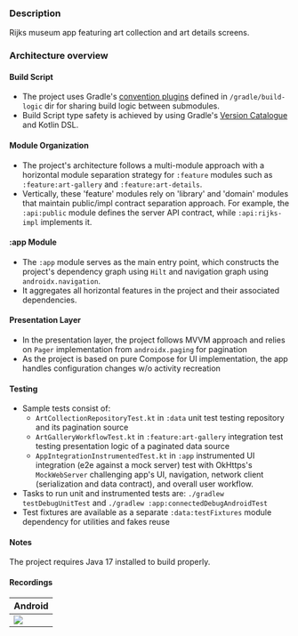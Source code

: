 ### Description
Rijks museum app featuring art collection and art details screens.

### Architecture overview

#### Build Script
- The project uses Gradle's [convention plugins](https://docs.gradle.org/current/samples/sample_convention_plugins.html) defined in `/gradle/build-logic` dir for sharing build logic between submodules.
- Build Script type safety is achieved by using Gradle's [Version Catalogue](https://docs.gradle.org/current/userguide/platforms.html) and Kotlin DSL.

#### Module Organization
- The project's architecture follows a multi-module approach with a horizontal module separation strategy for `:feature` modules such as `:feature:art-gallery` and `:feature:art-details`.
- Vertically, these 'feature' modules rely on 'library' and 'domain' modules that maintain public/impl contract separation approach. For example, the `:api:public` module defines the server API contract, while `:api:rijks-impl` implements it.

#### :app Module
- The `:app` module serves as the main entry point, which constructs the project's dependency graph using `Hilt` and navigation graph using `androidx.navigation`.
- It aggregates all horizontal features in the project and their associated dependencies.

#### Presentation Layer
- In the presentation layer, the project follows MVVM approach and relies on `Pager` implementation from `androidx.paging` for pagination
- As the project is based on pure Compose for UI implementation, the app handles configuration changes w/o activity recreation

#### Testing
- Sample tests consist of:
  * `ArtCollectionRepositoryTest.kt` in `:data` unit test testing repository and its pagination source
  * `ArtGalleryWorkflowTest.kt` in `:feature:art-gallery` integration test testing presentation logic of a paginated data source
  * `AppIntegrationInstrumentedTest.kt` in `:app` instrumented UI integration (e2e against a mock server) test with OkHttps's `MockWebServer` challenging app's UI, navigation, network client (serialization and data contract), and overall user workflow.
- Tasks to run unit and instrumented tests are: `./gradlew testDebugUnitTest` and `./gradlew :app:connectedDebugAndroidTest`
- Test fixtures are available as a separate `:data:testFixtures` module dependency for utilities and fakes reuse

#### Notes
The project requires Java 17 installed to build properly.

#### Recordings
| Android                       |
|-------------------------------|
| ![](recordings/rijks-app.gif) |